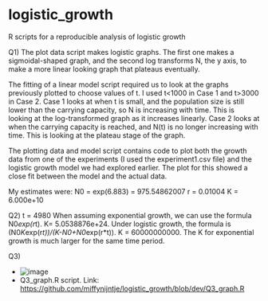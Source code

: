 # logistic_growth
R scripts for a reproducible analysis of logistic growth

Q1)
The plot data script makes logistic graphs. The first one makes a sigmoidal-shaped graph, and the second log transforms N, the y axis, to make a more linear 
looking graph that plateaus eventually.

The fitting of a linear model script required us to look at the graphs previously plotted to choose values of t. I used t<1000 in Case 1 and t>3000 in Case 2. Case 1 looks at when t is small, and the population size is still lower than the carrying capacity, so N is increasing with time. This is looking at the log-transformed graph as it increases linearly. Case 2 looks at when the carrying capacity is reached, and N(t) is no longer increasing with time. This is looking at the plateau stage of the graph.

The plotting data and model script contains code to plot both the growth data from one of the experiments (I used the experiment1.csv file) and the logistic growth model we had explored earlier. The plot for this showed a close fit between the model and the actual data.
 
 My estimates were:
 N0 = exp(6.883) = 975.54862007
 r = 0.01004
 K = 6.000e+10

Q2)
t =  4980
When assuming exponential growth, we can use the formula N0*exp(r*t). K= 5.0538876e+24.
Under logistic growth, the formula is (N0*K*exp(r*t))/(K-N0+N0*exp(r*t)). K = 60000000000.
The K for exponential growth is much larger for the same time period. 

Q3)
- ![image](https://github.com/miffynijntje/logistic_growth/assets/150163921/8671fd7f-1828-411b-abf7-5543d0551cf1)
-  Q3_graph.R script. Link: https://github.com/miffynijntje/logistic_growth/blob/dev/Q3_graph.R

